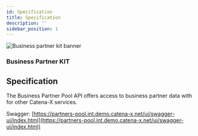 ```yaml
---
id: Specification
title: Specification
description: ''
sidebar_position: 1
---
```


![Business partner kit banner](@site/static/img/BPKitIcon.png)

### Business Partner KIT

## Specification

The Business Partner Pool API offers access to business partner data with for other Catena-X services.

Swagger: [https://partners-pool.int.demo.catena-x.net/ui/swagger-ui/index.html](https://partners-pool.int.demo.catena-x.net/ui/swagger-ui/index.html)
